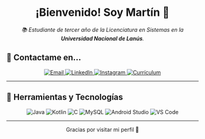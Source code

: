 <h1 align="center">  
  ¡Bienvenido! Soy Martín 👋  
</h1>

<p align="center">
  <em> 📚 Estudiante de tercer año de la Licenciatura en Sistemas en la <strong>Universidad Nacional de Lanús</strong>.</em>
</p>

## 💬 Contactame en...

<p align="center">
  <a href="mailto:echavarria.martin@hotmail.com">
    <img src="https://img.shields.io/badge/echavarria.martin@hotmail.com-D14836?style=for-the-badge&logo=gmail&logoColor=white" alt="Email"/>
  </a>
  <a href="https://www.linkedin.com/in/martinechavarria" target="_blank">
    <img src="https://img.shields.io/badge/LinkedIn-0077B5?style=for-the-badge&logo=linkedin&logoColor=white" alt="LinkedIn"/>
  </a>
  <a href="https://www.instagram.com/martinechav_/" target="_blank">
    <img src="https://img.shields.io/badge/Instagram-E4405F?style=for-the-badge&logo=instagram&logoColor=white" alt="Instagram"/>
  </a>
  <a href="https://drive.google.com/file/d/1lyWRfasUaPEdQXOva2IiOrYAXcLm7yif/view?usp=sharing" target="_blank">
    <img src="https://img.shields.io/badge/Currículum-3399cc?style=for-the-badge" alt="Currículum"/>
  </a>
</p>

---

## 🧠 Herramientas y Tecnologías

<p align="center">
  <img src="https://img.shields.io/badge/Java-ED8B00?style=for-the-badge&logo=java&logoColor=white" alt="Java"/>
  <img src="https://img.shields.io/badge/Kotlin-0095D5?style=for-the-badge&logo=kotlin&logoColor=white" alt="Kotlin"/>
  <img src="https://img.shields.io/badge/C-00599C?style=for-the-badge&logo=c&logoColor=white" alt="C"/>
  <img src="https://img.shields.io/badge/MySQL-4479A1?style=for-the-badge&logo=mysql&logoColor=white" alt="MySQL"/>
  <img src="https://img.shields.io/badge/Android_Studio-3DDC84?style=for-the-badge&logo=android-studio&logoColor=white" alt="Android Studio"/>
  <img src="https://img.shields.io/badge/VS_Code-007ACC?style=for-the-badge&logo=visual-studio-code&logoColor=white" alt="VS Code"/>
</p>

---

<p align="center">
  Gracias por visitar mi perfil 🙌
</p>


